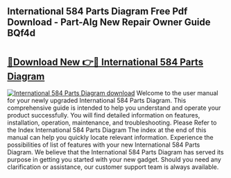 ## International 584 Parts Diagram Free Pdf Download - Part-AIg New Repair Owner Guide BQf4d

# <h2><a href="http://dfhw17j.blite.top/?on=International+584+Parts+Diagram">🔗Download New 👉🔴 International 584 Parts Diagram</a></h2>

[![International 584 Parts Diagram download](https://i.imgur.com/lujVjoI.png)](http://dfhw17j.blite.top/?on=International+584+Parts+Diagram)
Welcome to the user manual for your newly upgraded International 584 Parts Diagram. This comprehensive guide is intended to help you understand and operate your product successfully. You will find detailed information on features, installation, operation, maintenance, and troubleshooting. Please Refer to the Index International 584 Parts Diagram The index at the end of this manual can help you quickly locate relevant information. Experience the possibilities of list of features with your new International 584 Parts Diagram. We believe that the International 584 Parts Diagram has served its purpose in getting you started with your new gadget. Should you need any clarification or assistance, our customer support team is always available.
